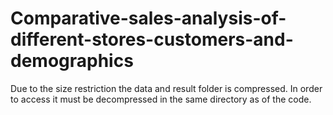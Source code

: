 # Comparative-sales-analysis-of-different-stores-customers-and-demographics
Due to the size restriction the data and result folder is compressed.
In order to access it must be decompressed in the same directory as of the code.
